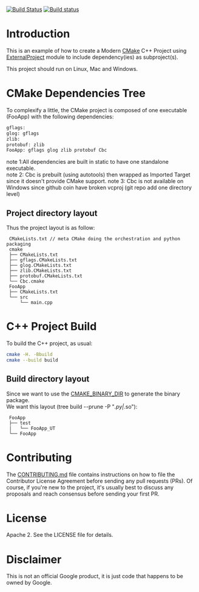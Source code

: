 [![Build Status](https://travis-ci.org/Mizux/cmake-external.svg?branch=master)](https://travis-ci.org/Mizux/cmake-external)
[![Build status](https://ci.appveyor.com/api/projects/status/j569d0cnv2fktecn/branch/master?svg=true)](https://ci.appveyor.com/project/Mizux/cmake-external/branch/master)

# Introduction

This is an example of how to create a Modern [CMake](https://cmake.org/) C++ Project using
 [ExternalProject](https://cmake.org/cmake/help/latest/module/ExternalProject.html) module to include dependency(ies) as subproject(s).

This project should run on Linux, Mac and Windows.

# CMake Dependencies Tree
To complexify a little, the CMake project is composed of one executable (FooApp)
with the following dependencies:  
```sh
gflags:
glog: gflags
zlib:
protobuf: zlib
FooApp: gflags glog zlib protobuf Cbc
```
note 1:All dependencies are built in static to have one standalone executable.  
note 2: Cbc is prebuilt (using autotools) then wrapped as Imported Target since it doesn't provide CMake support.
note 3: Cbc is not available on Windows since github coin have broken vcproj (git repo add one directory level)
## Project directory layout
Thus the project layout is as follow:
```
 CMakeLists.txt // meta CMake doing the orchestration and python packaging
 cmake
 ├── CMakeLists.txt
 ├── gflags.CMakeLists.txt
 ├── glog.CMakeLists.txt
 ├── zlib.CMakeLists.txt
 ├── protobuf.CMakeLists.txt
 └── Cbc.cmake
 FooApp
 ├── CMakeLists.txt
 └── src
     └── main.cpp
```

# C++ Project Build
To build the C++ project, as usual:
```sh
cmake -H. -Bbuild
cmake --build build
```
## Build directory layout
Since we want to use the [CMAKE_BINARY_DIR](https://cmake.org/cmake/help/latest/variable/CMAKE_BINARY_DIR.html) to generate the binary package.  
We want this layout (tree build --prune -P "*.py|*.so"):
```
 FooApp
 ├── test
 |   └── FooApp_UT
 └── FooApp
```

# Contributing

The [CONTRIBUTING.md](./CONTRIBUTING.md) file contains instructions on how to
file the Contributor License Agreement before sending any pull requests (PRs).
Of course, if you're new to the project, it's usually best to discuss any
proposals and reach consensus before sending your first PR.

# License

Apache 2. See the LICENSE file for details.

# Disclaimer

This is not an official Google product, it is just code that happens to be
owned by Google.
